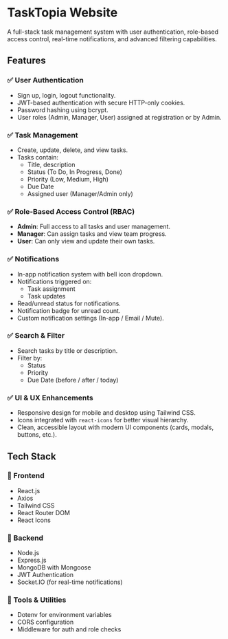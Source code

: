 # TaskTopia Website

A full-stack task management system with user authentication, role-based access control, real-time notifications, and advanced filtering capabilities.

## Features

### ✅ User Authentication
- Sign up, login, logout functionality.
- JWT-based authentication with secure HTTP-only cookies.
- Password hashing using bcrypt.
- User roles (Admin, Manager, User) assigned at registration or by Admin.

### ✅ Task Management
- Create, update, delete, and view tasks.
- Tasks contain:
  - Title, description
  - Status (To Do, In Progress, Done)
  - Priority (Low, Medium, High)
  - Due Date
  - Assigned user (Manager/Admin only)

### ✅ Role-Based Access Control (RBAC)
- **Admin**: Full access to all tasks and user management.
- **Manager**: Can assign tasks and view team progress.
- **User**: Can only view and update their own tasks.

### ✅ Notifications
- In-app notification system with bell icon dropdown.
- Notifications triggered on:
  - Task assignment
  - Task updates
- Read/unread status for notifications.
- Notification badge for unread count.
- Custom notification settings (In-app / Email / Mute).

### ✅ Search & Filter
- Search tasks by title or description.
- Filter by:
  - Status
  - Priority
  - Due Date (before / after / today)

### ✅ UI & UX Enhancements
- Responsive design for mobile and desktop using Tailwind CSS.
- Icons integrated with `react-icons` for better visual hierarchy.
- Clean, accessible layout with modern UI components (cards, modals, buttons, etc.).

## Tech Stack

### 🔹 Frontend
- React.js
- Axios
- Tailwind CSS
- React Router DOM
- React Icons

### 🔹 Backend
- Node.js
- Express.js
- MongoDB with Mongoose
- JWT Authentication
- Socket.IO (for real-time notifications)

### 🔹 Tools & Utilities
- Dotenv for environment variables
- CORS configuration
- Middleware for auth and role checks

